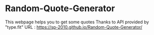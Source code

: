 # Random-Quote-Generator
This webpage helps you to get some quotes
Thanks to API provided by "type.fit"
URL : https://sp-2010.github.io/Random-Quote-Generator/
